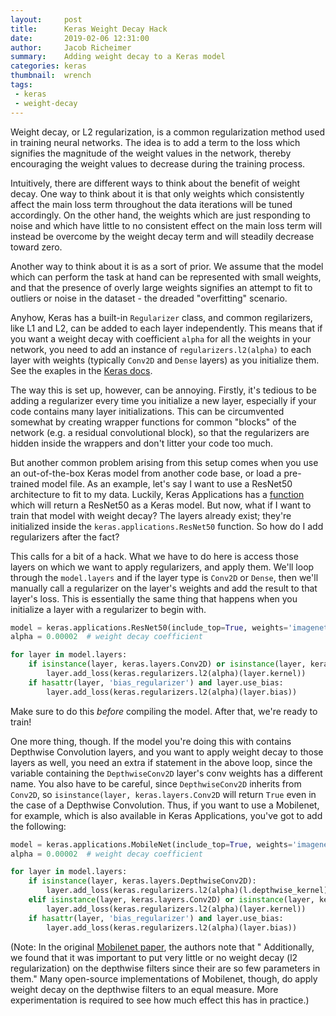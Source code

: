```yaml
---
layout:     post
title:      Keras Weight Decay Hack
date:       2019-02-06 12:31:00
author:     Jacob Richeimer
summary:    Adding weight decay to a Keras model
categories: keras
thumbnail:  wrench
tags:
 - keras
 - weight-decay
---
```


Weight decay, or L2 regularization, is a common regularization method used in training neural networks.
The idea is to add a term to the loss which signifies the magnitude of the weight values in the network,
thereby encouraging the weight values to decrease during the training process.

Intuitively, there are different ways to think about the benefit of weight decay. One way to think about it is that
only weights which consistently affect the main loss term throughout the data iterations will be tuned accordingly.
On the other hand, the weights which are just responding to noise and which have little to no consistent effect on
the main loss term will instead be overcome by the weight decay term and will steadily decrease toward zero.

Another way to think about it is as a sort of prior. We assume that the model which can perform the task at hand
can be represented with small weights, and that the presence of overly large weights signifies an attempt to fit
to outliers or noise in the dataset - the dreaded "overfitting" scenario.

Anyhow, Keras has a built-in `Regularizer` class, and common regilarizers, like L1 and L2, can be added to each layer
independently. This means that if you want a weight decay with coefficient `alpha` for all the weights in your network,
you need to add an instance of `regularizers.l2(alpha)` to each layer with weights (typically `Conv2D` and `Dense` layers)
as you initialize them. See the exaples in the [Keras docs][1].

The way this is set up, however, can be annoying. Firstly, it's tedious to be adding a regularizer every time you
initialize a new layer, especially if your code contains many layer initializations. This can be circumvented somewhat
by creating wrapper functions for common "blocks" of the network (e.g. a residual convolutional block),
so that the regularizers are hidden inside the wrappers and don't litter your code too much.

But another common problem arising from this setup comes when you use an out-of-the-box Keras model from another code base,
or load a pre-trained model file. As an example, let's say I want to use a ResNet50 architecture to fit to my data.
Luckily, Keras Applications has a [function][2] which will return a ResNet50 as a Keras model.
But now, what if I want to train that model with weight decay? The layers already exist; they're initialized inside the `keras.applications.ResNet50` function. So how do I add regularizers after the fact?

This calls for a bit of a hack. What we have to do here is access those layers on which we want to apply regularizers,
and apply them. We'll loop through the `model.layers` and if the layer type is `Conv2D` or `Dense`, then we'll manually
call a regularizer on the layer's weights and add the result to that layer's loss. This is essentially the same thing that
happens when you initialize a layer with a regularizer to begin with.

```python
model = keras.applications.ResNet50(include_top=True, weights='imagenet')
alpha = 0.00002  # weight decay coefficient

for layer in model.layers:
    if isinstance(layer, keras.layers.Conv2D) or isinstance(layer, keras.layers.Dense):
        layer.add_loss(keras.regularizers.l2(alpha)(layer.kernel))
    if hasattr(layer, 'bias_regularizer') and layer.use_bias:
        layer.add_loss(keras.regularizers.l2(alpha)(layer.bias))

```

Make sure to do this *before* compiling the model. After that, we're ready to train!

One more thing, though. If the model you're doing this with contains Depthwise Convolution layers, and you want to apply
weight decay to those layers as well, you need an extra if statement in the above loop, since the variable containing
the `DepthwiseConv2D` layer's conv weights has a different name. You also have to be careful, since `DepthwiseConv2D`
inherits from `Conv2D`, so `isinstance(layer, keras.layers.Conv2D` will return `True` even in the case of a
Depthwise Convolution. Thus, if you want to use a Mobilenet, for example, which is also available in Keras Applications,
you've got to add the following:

```python
model = keras.applications.MobileNet(include_top=True, weights='imagenet', alpha=1., depth_multiplier=1)
alpha = 0.00002  # weight decay coefficient

for layer in model.layers:
    if isinstance(layer, keras.layers.DepthwiseConv2D):
        layer.add_loss(keras.regularizers.l2(alpha)(l.depthwise_kernel))
    elif isinstance(layer, keras.layers.Conv2D) or isinstance(layer, keras.layers.Dense):
        layer.add_loss(keras.regularizers.l2(alpha)(layer.kernel))
    if hasattr(layer, 'bias_regularizer') and layer.use_bias:
        layer.add_loss(keras.regularizers.l2(alpha)(layer.bias))

```

(Note: In the original [Mobilenet paper][3], the authors note that " Additionally, we found that it was important to put very
little or no weight decay (l2 regularization) on the depthwise filters since their are so few parameters in them." Many open-source
implementations of Mobilenet, though, do apply weight decay on the depthwise filters to an equal measure. More experimentation
is required to see how much effect this has in practice.)



[1]: https://keras.io/regularizers/
[2]: https://keras.io/applications/#resnet50
[3]: https://arxiv.org/abs/1704.04861

